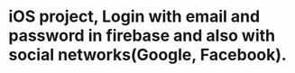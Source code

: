 # iOS project, Login with email and password in firebase and also with social networks(Google, Facebook).
